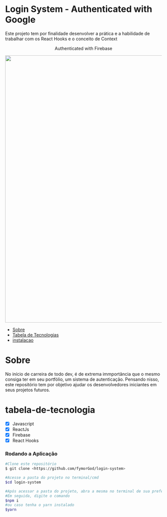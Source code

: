 # Login System - Authenticated with Google

Este projeto tem por finalidade desenvolver a prática e a habilidade de trabalhar com os React Hooks e o conceito de Context

<p align="center">Authenticated with Firebase</p>
<div align="center">
<img src="https://github.com/fymorGod/login-system/issues/1#issue-1421203584" width="860px"/>
</div>


<!--ts-->
* [Sobre](#sobre)
* [Tabela de Tecnologias](#tabela-de-tecnologia)
* [instalacao](#instalacao)
<!--te-->

# Sobre
<p>No início de carreira de todo dev, é de extrema immportância que o mesmo consiga ter em seu portfólio, um sistema de autenticação.
Pensando nisso, este repositório tem por objetivo ajudar os desenvolvedores iniciantes em seus projetos futuros.
</p>

# tabela-de-tecnologia

- [x] Javascript
- [x] ReactJs
- [X] Firebase  
- [X] React Hooks  

### Rodando a Aplicação

```bash
#Clone este repositório
$ git clone <https://github.com/fymorGod/login-system>

#Acesse a pasta do projeto no terminal/cmd
$cd login-system

#Após acessar a pasta do projeto, abra a mesma no terminal de sua preferência
#Em seguida, digite o comando 
$npm i
#ou caso tenha o yarn instalado
$yarn
